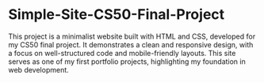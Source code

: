 # Simple-Site-CS50-Final-Project
This project is a minimalist website built with HTML and CSS, developed for my CS50 final project. It demonstrates a clean and responsive design, with a focus on well-structured code and mobile-friendly layouts. This site serves as one of my first portfolio projects, highlighting my foundation in web development.
